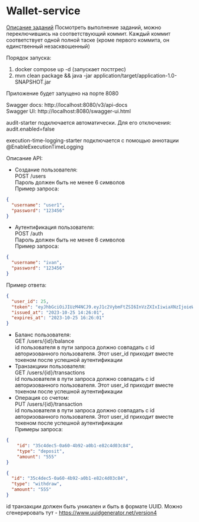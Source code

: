 # Wallet-service

[Описание заданий](Task.md)
Посмотреть выполнение заданий, можно переключившись на соответствующий коммит.
Каждый коммит соответствует одной полной таске (кроме первого коммита, он единственный незасквошенный)

Порядок запуска:


1. docker compose up -d  (запускает постгрес)
2. mvn clean package && java -jar application/target/application-1.0-SNAPSHOT.jar

Приложение будет запущено на порте 8080  

Swagger docs: http://localhost:8080/v3/api-docs  
Swagger UI: http://localhost:8080/swagger-ui.html

audit-starter подключается автоматически. Для его отключения: audit.enabled=false 

execution-time-logging-starter подключается с помощью аннотации @EnableExecutionTimeLogging

Описание API:

- Создание пользователя:  
POST /users  
Пароль должен быть не менее 6 символов  
Пример запроса:  
```json
{
  "username": "user1",
  "password": "123456"
}
```
- Аутентификация пользователя:  
POST /auth  
Пароль должен быть не менее 6 символов  
Пример запроса:  
```json
{
  "username": "ivan",
  "password": "123456"
}
```
Пример ответа:
```json
{
  "user_id": 25,
  "token": "eyJhbGciOiJIUzM4NCJ9.eyJ1c2VybmFtZSI6InVzZXIxIiwiaXNzIjoieWxhYiIsInN1YiI6IjEiLCJpYXQiOjE2OTgyNDM5NjEsImp0aSI6ImQxMjZlYWI4LWVkYTQtNDc2NC1hMGYwLTI4YWMyMWM3NzRkNiIsImV4cCI6MTY5ODI1MTE2MX0.PVNL3Z7DDGWL2MIKioinYD3SPSCwwNb4PlPojeMwCcySK5Kd6FG1cthVbq9fAkel",
  "issued_at": "2023-10-25 14:26:01",
  "expires_at": "2023-10-25 16:26:01"
}
```
- Баланс пользователя:  
  GET /users/{id}/balance  
  id пользователя в пути запроса должно совпадать с id авторизованного пользователя. Этот user_id приходит вместе 
  токеном после успешной аутентификации      
- Транзакциии пользователя:  
  GET /users/{id}/transactions  
  id пользователя в пути запроса должно совпадать с id авторизованного пользователя. Этот user_id приходит вместе
  токеном после успешной аутентификации      
- Операция со счетом:  
  PUT /users/{id}/transaction   
  id пользователя в пути запроса должно совпадать с id авторизованного пользователя. Этот user_id приходит вместе
  токеном после успешной аутентификации  
  Примеры запроса:  
```json
{
    "id": "35c4dec5-0a60-4b92-a0b1-e82c4d03c84",
    "type": "deposit",
    "amount": "555"
}
```
```json
{
  "id": "35c4dec5-0a60-4b92-a0b1-e82c4d03c84",
  "type": "withdraw",
  "amount": "555"
}
```
id транзакции должен быть уникален и быть в формате UUID. Можно сгенерировать тут - https://www.uuidgenerator.net/version4